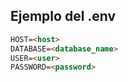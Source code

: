 ## Ejemplo del .env
````html
HOST=<host>
DATABASE=<database_name>
USER=<user>
PASSWORD=<password>
````